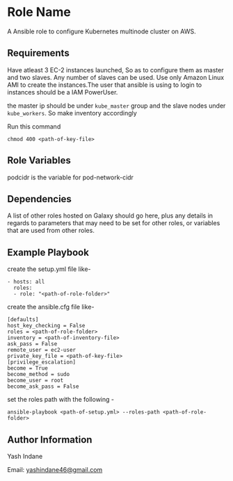 Role Name
=========

A Ansible role to configure Kubernetes multinode cluster on AWS.

Requirements
------------

Have atleast 3 EC-2 instances launched, So as to configure them as master and two slaves. Any number of slaves can be used. Use only Amazon Linux AMI to create the instances.The user that ansible is using to login to instances should be a IAM PowerUser.

the master ip should be under `kube_master` group and the slave nodes under `kube_workers`. So make inventory accordingly

Run this command 

```
chmod 400 <path-of-key-file>
```

Role Variables
--------------

podcidr is the variable for pod-network-cidr

Dependencies
------------

A list of other roles hosted on Galaxy should go here, plus any details in regards to parameters that may need to be set for other roles, or variables that are used from other roles.

Example Playbook
----------------

create the setup.yml file like-

```
- hosts: all
  roles:
  - role: "<path-of-role-folder>"

```

create the ansible.cfg file like-

```
[defaults]
host_key_checking = False
roles = <path-of-role-folder>
inventory = <path-of-inventory-file>
ask_pass = False
remote_user = ec2-user
private_key_file = <path-of-key-file>
[privilege_escalation]
become = True
become_method = sudo
become_user = root
become_ask_pass = False
```

set the roles path with the following -

```
ansible-playbook <path-of-setup.yml> --roles-path <path-of-role-folder>
```

Author Information
------------------

Yash Indane

Email: yashindane46@gmail.com
